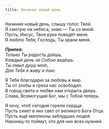 ```yaml
---
title: Начиная новый день
---
```


Начиная новый день, слышу голос Твой.  
Я смотрю на небеса, знаю — Ты со мной.  
Пусть, Иисус, Твоя рука поведёт меня.  
Я люблю Тебя, Господь, Ты храни меня.

*__Припев:__  
Только Ты радость даёшь,  
Каждый день за Собою ведёшь.  
Ты омыл душу мою,  
Для Тебя я живу и пою.*

Я Тебя благодарю за любовь и мир.  
Ты от злобы и греха нас освободил.  
В город света и любви нам открыта дверь.  
Слава, Всемогущий Бог, мы с Тобой теперь.
 
Я хочу, чтоб сегодня горели сердца.  
Пусть сияет в них свет от великого Бога Отца.  
Пусть ещё миллионы заблудших людей  
Наконец-то поймут, кто для них всех нужней.
